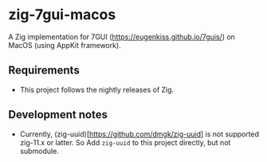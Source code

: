 # zig-7gui-macos

A Zig implementation for 7GUI (https://eugenkiss.github.io/7guis/) on MacOS (using AppKit framework).

## Requirements

* This project follows the nightly releases of Zig.

## Development notes

* Currently, (zig-uuid)[https://github.com/dmgk/zig-uuid] is not supported zig-11.x or latter. So Add `zig-uuid` to
 this project directly, but not submodule.